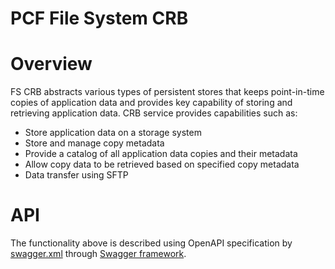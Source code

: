 PCF File System CRB
====

# Overview

FS CRB abstracts various types of persistent stores that keeps point-in-time copies of application data and provides key capability of storing and retrieving application data.
CRB service provides capabilities such as:
* Store application data on a storage system
* Store and manage copy metadata
* Provide a catalog of all application data copies and their metadata
* Allow copy data to be retrieved based on specified copy metadata
* Data transfer using SFTP

# API

The functionality above is described using OpenAPI specification by [swagger.xml](https://github.com/ocopea/pcf-fs-crb/blob/master/swagger.yaml) through [Swagger framework](https://swagger.io).
